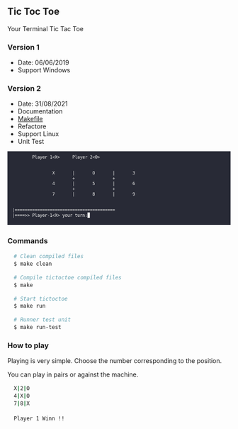 ## Tic Toc Toe 

Your Terminal Tic Tac Toe

### Version 1
  * Date: 06/06/2019
  * Support Windows
### Version 2
  * Date: 31/08/2021
  * Documentation
  * [Makefile](https://www.embarcados.com.br/introducao-ao-makefile/)
  * Refactore
  * Support Linux
  * Unit Test


![Game](capa.png)


### Commands

```bash 
  # Clean compiled files
  $ make clean
```

```bash
  # Compile tictoctoe compiled files
  $ make
```

```bash
  # Start tictoctoe 
  $ make run
```

```bash
  # Runner test unit 
  $ make run-test
```

### How to play
Playing is very simple. Choose the number corresponding to the position.

You can play in pairs or against the machine.

```bash
  X|2|O  
  4|X|O 
  7|8|X 
  
  Player 1 Winn !!
```

